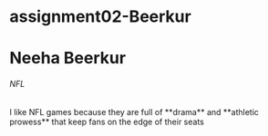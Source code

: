 # assignment02-Beerkur
<h1> Neeha Beerkur </h1>
<h6> NFL </h6>
<p1> I like NFL games because they are full of **drama** and **athletic prowess** that keep fans on the edge of their seats </p1>